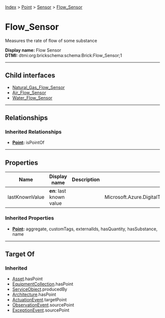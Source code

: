 [Index](../../../index.md) > [Point](../../Point.md) > [Sensor](../Sensor.md) > [Flow_Sensor](#)
# Flow_Sensor

Measures the rate of flow of some substance


**Display name:** Flow Sensor<br />
**DTMI:** dtmi:org:brickschema:schema:Brick:Flow_Sensor;1

---

## Child interfaces
* [Natural_Gas_Flow_Sensor](Natural_Gas_Flow_Sensor.md)
* [Air_Flow_Sensor](Air_Flow_Sensor/Air_Flow_Sensor.md)
* [Water_Flow_Sensor](Water_Flow_Sensor/Water_Flow_Sensor.md)

---

## Relationships

### Inherited Relationships
* **[Point](../../Point.md):** isPointOf

---

## Properties

|Name|Display name|Description|Schema|Writable|
|-|-|-|-|-|
|lastKnownValue|**en**: last known value||Microsoft.Azure.DigitalTwins.Parser.Models.DTObjectInfo|True|
### Inherited Properties
* **[Point](../../Point.md):** aggregate, customTags, externalIds, hasQuantity, hasSubstance, name

---

## Target Of
### Inherited
* [Asset](../../../Asset/Asset.md).hasPoint
* [EquipmentCollection](../../../Collection/EquipmentCollection.md).hasPoint
* [ServiceObject](../../../Information/ServiceObject/ServiceObject.md).producedBy
* [Architecture](../../../Space/Architecture/Architecture.md).hasPoint
* [ActuationEvent](../../../Event/PointEvent/ActuationEvent.md).targetPoint
* [ObservationEvent](../../../Event/PointEvent/ObservationEvent.md).sourcePoint
* [ExceptionEvent](../../../Event/PointEvent/ExceptionEvent.md).sourcePoint
